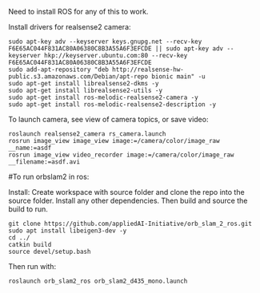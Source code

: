 
Need to install ROS for any of this to work.  

Install drivers for realsense2 camera:

```
sudo apt-key adv --keyserver keys.gnupg.net --recv-key F6E65AC044F831AC80A06380C8B3A55A6F3EFCDE || sudo apt-key adv --keyserver hkp://keyserver.ubuntu.com:80 --recv-key F6E65AC044F831AC80A06380C8B3A55A6F3EFCDE
sudo add-apt-repository "deb http://realsense-hw-public.s3.amazonaws.com/Debian/apt-repo bionic main" -u
sudo apt-get install librealsense2-dkms -y
sudo apt-get install librealsense2-utils -y
sudo apt-get install ros-melodic-realsense2-camera -y
sudo apt-get install ros-melodic-realsense2-description -y
```

To launch camera, see view of camera topics, or save video:
```
roslaunch realsense2_camera rs_camera.launch
rosrun image_view image_view image:=/camera/color/image_raw __name:=asdf
rosrun image_view video_recorder image:=/camera/color/image_raw __filename:=asdf.avi
```


#To run orbslam2 in ros:

Install:
Create workspace with source folder and clone the repo into the source folder.  Install any other dependencies.  Then build and source the build to run.  
```
git clone https://github.com/appliedAI-Initiative/orb_slam_2_ros.git
sudo apt install libeigen3-dev -y
cd ../
catkin build
source devel/setup.bash
```

Then run with:
```
roslaunch orb_slam2_ros orb_slam2_d435_mono.launch
```
